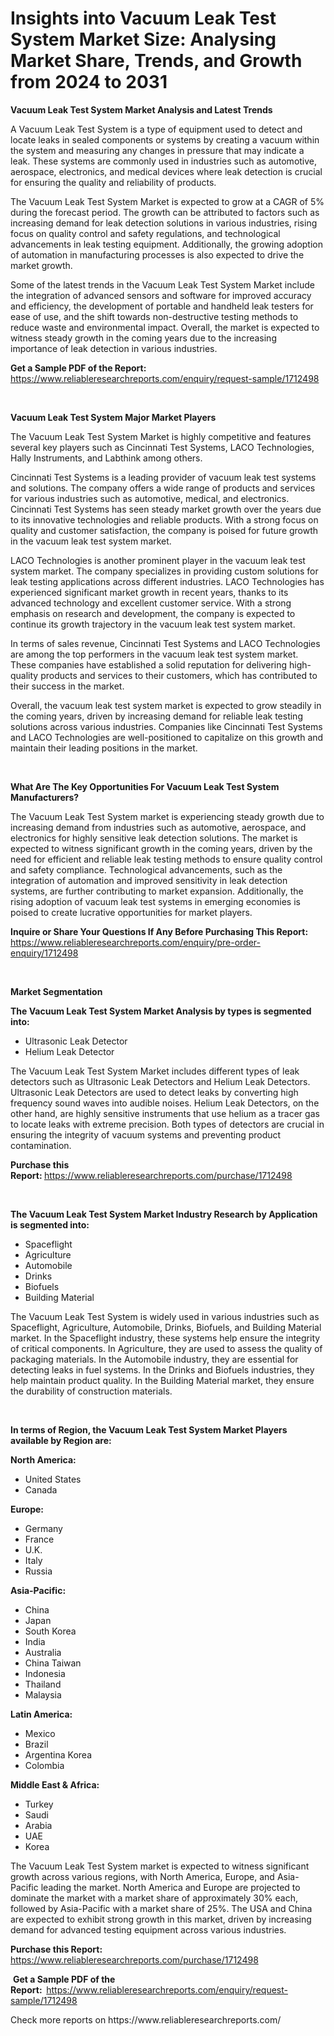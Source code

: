 <p><h1>Insights into Vacuum Leak Test System Market Size: Analysing Market Share, Trends, and Growth from 2024 to 2031</h1></p><p><strong>Vacuum Leak Test System Market Analysis and Latest Trends</strong></p>
<p><p>A Vacuum Leak Test System is a type of equipment used to detect and locate leaks in sealed components or systems by creating a vacuum within the system and measuring any changes in pressure that may indicate a leak. These systems are commonly used in industries such as automotive, aerospace, electronics, and medical devices where leak detection is crucial for ensuring the quality and reliability of products.</p><p>The Vacuum Leak Test System Market is expected to grow at a CAGR of 5% during the forecast period. The growth can be attributed to factors such as increasing demand for leak detection solutions in various industries, rising focus on quality control and safety regulations, and technological advancements in leak testing equipment. Additionally, the growing adoption of automation in manufacturing processes is also expected to drive the market growth.</p><p>Some of the latest trends in the Vacuum Leak Test System Market include the integration of advanced sensors and software for improved accuracy and efficiency, the development of portable and handheld leak testers for ease of use, and the shift towards non-destructive testing methods to reduce waste and environmental impact. Overall, the market is expected to witness steady growth in the coming years due to the increasing importance of leak detection in various industries.</p></p>
<p><strong>Get a Sample PDF of the Report:&nbsp;</strong> <a href="https://www.reliableresearchreports.com/enquiry/request-sample/1712498">https://www.reliableresearchreports.com/enquiry/request-sample/1712498</a></p>
<p>&nbsp;</p>
<p><strong>Vacuum Leak Test System Major Market Players</strong></p>
<p><p>The Vacuum Leak Test System Market is highly competitive and features several key players such as Cincinnati Test Systems, LACO Technologies, Hally Instruments, and Labthink among others. </p><p>Cincinnati Test Systems is a leading provider of vacuum leak test systems and solutions. The company offers a wide range of products and services for various industries such as automotive, medical, and electronics. Cincinnati Test Systems has seen steady market growth over the years due to its innovative technologies and reliable products. With a strong focus on quality and customer satisfaction, the company is poised for future growth in the vacuum leak test system market.</p><p>LACO Technologies is another prominent player in the vacuum leak test system market. The company specializes in providing custom solutions for leak testing applications across different industries. LACO Technologies has experienced significant market growth in recent years, thanks to its advanced technology and excellent customer service. With a strong emphasis on research and development, the company is expected to continue its growth trajectory in the vacuum leak test system market.</p><p>In terms of sales revenue, Cincinnati Test Systems and LACO Technologies are among the top performers in the vacuum leak test system market. These companies have established a solid reputation for delivering high-quality products and services to their customers, which has contributed to their success in the market.</p><p>Overall, the vacuum leak test system market is expected to grow steadily in the coming years, driven by increasing demand for reliable leak testing solutions across various industries. Companies like Cincinnati Test Systems and LACO Technologies are well-positioned to capitalize on this growth and maintain their leading positions in the market.</p></p>
<p>&nbsp;</p>
<p><strong>What Are The Key Opportunities For Vacuum Leak Test System Manufacturers?</strong></p>
<p><p>The Vacuum Leak Test System market is experiencing steady growth due to increasing demand from industries such as automotive, aerospace, and electronics for highly sensitive leak detection solutions. The market is expected to witness significant growth in the coming years, driven by the need for efficient and reliable leak testing methods to ensure quality control and safety compliance. Technological advancements, such as the integration of automation and improved sensitivity in leak detection systems, are further contributing to market expansion. Additionally, the rising adoption of vacuum leak test systems in emerging economies is poised to create lucrative opportunities for market players.</p></p>
<p><strong>Inquire or Share Your Questions If Any Before Purchasing This Report:</strong> <a href="https://www.reliableresearchreports.com/enquiry/pre-order-enquiry/1712498">https://www.reliableresearchreports.com/enquiry/pre-order-enquiry/1712498</a></p>
<p>&nbsp;</p>
<p><strong>Market Segmentation</strong></p>
<p><strong>The Vacuum Leak Test System Market Analysis by types is segmented into:</strong></p>
<p><ul><li>Ultrasonic Leak Detector</li><li>Helium Leak Detector</li></ul></p>
<p><p>The Vacuum Leak Test System Market includes different types of leak detectors such as Ultrasonic Leak Detectors and Helium Leak Detectors. Ultrasonic Leak Detectors are used to detect leaks by converting high frequency sound waves into audible noises. Helium Leak Detectors, on the other hand, are highly sensitive instruments that use helium as a tracer gas to locate leaks with extreme precision. Both types of detectors are crucial in ensuring the integrity of vacuum systems and preventing product contamination.</p></p>
<p><strong>Purchase this Report:&nbsp;</strong><a href="https://www.reliableresearchreports.com/purchase/1712498">https://www.reliableresearchreports.com/purchase/1712498</a></p>
<p>&nbsp;</p>
<p><strong>The Vacuum Leak Test System Market Industry Research by Application is segmented into:</strong></p>
<p><ul><li>Spaceflight</li><li>Agriculture</li><li>Automobile</li><li>Drinks</li><li>Biofuels</li><li>Building Material</li></ul></p>
<p><p>The Vacuum Leak Test System is widely used in various industries such as Spaceflight, Agriculture, Automobile, Drinks, Biofuels, and Building Material market. In the Spaceflight industry, these systems help ensure the integrity of critical components. In Agriculture, they are used to assess the quality of packaging materials. In the Automobile industry, they are essential for detecting leaks in fuel systems. In the Drinks and Biofuels industries, they help maintain product quality. In the Building Material market, they ensure the durability of construction materials.</p></p>
<p>&nbsp;</p>
<p><strong>In terms of Region, the Vacuum Leak Test System Market Players available by Region are:</strong></p>
<p>
    <p> <strong> North America: </strong>
        <ul>
            <li>United States</li>
            <li>Canada</li>
        </ul>
        </p> 
    <p> <strong> Europe: </strong>
        <ul>
            <li>Germany</li>
            <li>France</li>
            <li>U.K.</li>
            <li>Italy</li>
            <li>Russia</li>
        </ul>
        </p> 
    <p> <strong> Asia-Pacific: </strong>
        <ul>
            <li>China</li>
            <li>Japan</li>
            <li>South Korea</li>
            <li>India</li>
            <li>Australia</li>
            <li>China Taiwan</li>
            <li>Indonesia</li>
            <li>Thailand</li>
            <li>Malaysia</li>
        </ul>
        </p> 
    <p> <strong> Latin America: </strong>
        <ul>
            <li>Mexico</li>
            <li>Brazil</li>
            <li>Argentina Korea</li>
            <li>Colombia</li>
        </ul>
        </p> 
    <p> <strong> Middle East & Africa: </strong>
        <ul>
            <li>Turkey</li>
            <li>Saudi</li>
            <li>Arabia</li>
            <li>UAE</li>
            <li>Korea</li>
        </ul>
    </p>
    </p>
<p><p>The Vacuum Leak Test System market is expected to witness significant growth across various regions, with North America, Europe, and Asia-Pacific leading the market. North America and Europe are projected to dominate the market with a market share of approximately 30% each, followed by Asia-Pacific with a market share of 25%. The USA and China are expected to exhibit strong growth in this market, driven by increasing demand for advanced testing equipment across various industries.</p></p>
<p><strong>Purchase this Report: </strong><a href="https://www.reliableresearchreports.com/purchase/1712498">https://www.reliableresearchreports.com/purchase/1712498</a></p>
<p>&nbsp;<strong>Get a Sample PDF of the Report:&nbsp;&nbsp;</strong><a href="https://www.reliableresearchreports.com/enquiry/request-sample/1712498">https://www.reliableresearchreports.com/enquiry/request-sample/1712498</a></p>
<p><strong></strong></p>
<p>Check more reports on https://www.reliableresearchreports.com/</p>